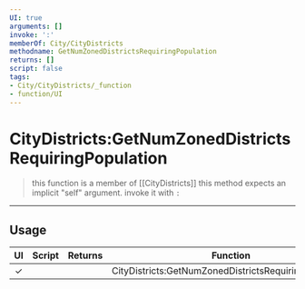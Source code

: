 ```yaml
---
UI: true
arguments: []
invoke: ':'
memberOf: City/CityDistricts
methodname: GetNumZonedDistrictsRequiringPopulation
returns: []
script: false
tags:
- City/CityDistricts/_function
- function/UI
---
```

# CityDistricts:GetNumZonedDistrictsRequiringPopulation
> this function is a member of [[CityDistricts]]
> this method expects an implicit "self" argument. invoke it with `:`
-----
## Usage
|  UI | Script | Returns | Function | Arguments |
|:---:|:------:|-------:|:--------:|:---------|
|✓| ||CityDistricts:GetNumZonedDistrictsRequiringPopulation||
